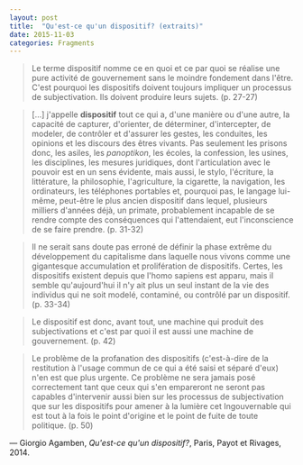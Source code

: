 ```yaml
---
layout: post
title:  "Qu'est-ce qu'un dispositif? (extraits)"
date: 2015-11-03
categories: Fragments
---
```

>Le terme dispositif nomme ce en quoi et ce par quoi se réalise une pure activité de gouvernement sans le moindre fondement dans l'être. C'est pourquoi les dispositifs doivent toujours impliquer un processus de subjectivation. Ils doivent produire leurs sujets. (p. 27-27)

> [...] j'appelle **dispositif** tout ce qui a, d'une manière ou d'une autre, la capacité de capturer, d'orienter, de déterminer, d'intercepter, de modeler, de contrôler et d'assurer les gestes, les conduites, les opinions et les discours des êtres vivants. Pas seulement les prisons donc, les asiles, les *panoptikon*, les écoles, la confession, les usines, les disciplines, les mesures juridiques, dont l'articulation avec le pouvoir est en un sens évidente, mais aussi, le stylo, l'écriture, la littérature, la philosophie, l'agriculture, la cigarette, la navigation, les ordinateurs, les téléphones portables et, pourquoi pas, le langage lui-même, peut-être le plus ancien dispositif dans lequel, plusieurs milliers d'années déjà, un primate, probablement incapable de se rendre compte des conséquences qui l'attendaient, eut l'inconscience de se faire prendre. (p. 31-32)

> Il ne serait sans doute pas erroné de définir la phase extrême du développement du capitalisme dans laquelle nous vivons comme une gigantesque accumulation et prolifération de dispositifs. Certes, les dispositifs existent depuis que l'homo sapiens est apparu, mais il semble qu'aujourd'hui il n'y ait plus un seul instant de la vie des individus qui ne soit modelé, contaminé, ou contrôlé par un dispositif. (p. 33-34)

> Le dispositif est donc, avant tout, une machine qui produit des subjectivations et c'est par quoi il est aussi une machine de gouvernement. (p. 42)

> Le problème de la profanation des dispositifs (c'est-à-dire de la restitution à l'usage commun de ce qui a été saisi et séparé d'eux) n'en est que plus urgente. Ce problème ne sera jamais posé correctement tant que ceux qui s'en empareront ne seront pas capables d'intervenir aussi bien sur les processus de subjectivation que sur les dispositifs pour amener à la lumière cet Ingouvernable qui est tout à la fois le point d'origine et le point de fuite de toute politique. (p. 50)

— Giorgio Agamben, _Qu'est-ce qu'un dispositif?_, Paris, Payot et Rivages, 2014.
